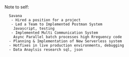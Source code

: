 Note to self:
      
      Savana 
       - Hired a position for a project 
       - Led a Team to Implemented Postman System
        Javascript, testing 
       - Implemented Multi Communication System
        Async Parallel batch processes high Rrequency code
      - Planning & Implementation of New Serverless system
      - Hotfixes in live production environments, debugging 
      - Data Anaylsis research sql, json
